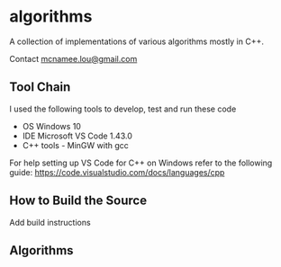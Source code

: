# algorithms
A collection of implementations of various algorithms mostly in C++.

Contact mcnamee.lou@gmail.com

## Tool Chain
I used the following tools to develop, test and run these code
* OS Windows 10
* IDE Microsoft VS Code 1.43.0
* C++ tools - MinGW with gcc 

For help setting up VS Code for C++ on Windows refer to the following guide: https://code.visualstudio.com/docs/languages/cpp

## How to Build the Source

<TODO>Add build instructions </TODO>
 

 ## Algorithms